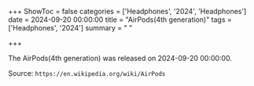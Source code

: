 +++
ShowToc = false
categories = ['Headphones', '2024', 'Headphones']
date = 2024-09-20 00:00:00
title = "AirPods(4th generation)"
tags = ['Headphones', '2024']
summary = " "

+++

The AirPods(4th generation) was released on 2024-09-20 00:00:00.

Source: `https://en.wikipedia.org/wiki/AirPods`


